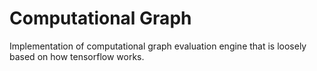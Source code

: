 # Computational Graph

Implementation of computational graph evaluation engine that is loosely based
on how tensorflow works.
